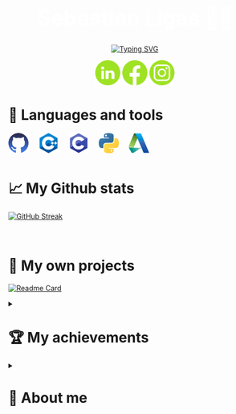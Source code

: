 
<h1 align="center" style="color: White; font-size: 300%" > Sebastian Ligas 👨‍🎓 </h1>

<p align="center">
  <a href="https://git.io/typing-svg"><img src="https://readme-typing-svg.demolab.com?font=Fira+code&size=23&pause=1000&color=ADF727&width=435&lines=Automatics+%26+Robotics+student+%F0%9F%A4%96" alt="Typing SVG" /></a>
</p>

<p align="center">
    <a href="https://www.linkedin.com/in/sebastianligas/"><img width=50" alt="Linkedin" title="Linkedin" src="https://github.com/Ligas10105/Ligas10105/blob/main/icons/linkedin.png"/></a>
    <a href="https://www.facebook.com/sebastian.ligas.1"><img width="50px" alt="Facebook" title="Facebook" src="https://github.com/Ligas10105/Ligas10105/blob/main/icons/facebook.png"/></a>
    <a href="https://www.instagram.com/ligas10105/"><img width="50px" alt="Instagram" title="Instagram" src="https://github.com/Ligas10105/Ligas10105/blob/main/icons/instagram.png"/></a>
</p>

# 🔧 Languages and tools

<img align="left" alt="Git" style="padding-right:20px;" src="https://github.com/Ligas10105/Ligas10105/blob/main/icons/github.png" width="40" height="40" /> 
<img align="left" alt="C++" style="padding-right:20px;" src="https://github.com/Ligas10105/Ligas10105/blob/main/icons/cpp.png" width="40" height="40" /> 
<img align="left" alt="C" style="padding-right:20px;" src="https://github.com/Ligas10105/Ligas10105/blob/main/icons/c.png" width="40" height="40" /> 
<img align="left" alt="Python" style="padding-right:20px;" src="https://github.com/Ligas10105/Ligas10105/blob/main/icons/python.png" width="40" height="40" /> 
<img align="left" alt="Autodesk" style="padding-right:20px;" src="https://github.com/Ligas10105/Ligas10105/blob/main/icons/autodesk.png" width="40" height="40" /> 

<br>
<br>
<br>

# :chart_with_upwards_trend: My Github stats

[![GitHub Streak](https://streak-stats.demolab.com?user=Ligas10105&theme=highcontrast)](https://git.io/streak-stats)
<br>
<br>
<br>

# :green_book: My own projects
[![Readme Card](https://github-readme-stats.vercel.app/api/pin/?username=Ligas10105&repo=ArkanoidbySL)](https://github.com/Ligas10105/ArkanoidbySL)

<details> 
    <summary><h1>🏆 My achievements</h1></summary>
    <p align="left"> 
    <h3>Olimpiada Innowacji Technicznych i Wynalazczości - laureate title</h3>
📅 Date: June 2021 <br><br>
🌇 Place: Warsaw <br><br>
<strong>Briefly about the project</strong>: Covshield- It is a project that is to make life easier for society in the era of COVID-19 and more. The main task of the device is to count the people in the room in which it is located, as well as to check the body temperature of the persona before its entrance 🤒

For more information about the project, press on the logo:

<p align="center">
<a href="https://github.com/Covshield/CoVShield"><img alt="Covshield" title="Covshield" src="https://github.com/Ligas10105/Ligas10105/blob/main/icons/covshield.png" width="512" height="512"></a>
</p>

<h3>Olimpiada Elektronika - by żyło się łatwiej - Place in the top 10
(places from 4 to 10 were treated ex aequo)</h3>
📅 Date: March 2022 <br><br>
🌇 Place: Gliwice <br><br>
<strong>Briefly about the project</strong>: A much improved version of the previous version 🔝🔝🔝

For more information about the project, press on the logo:

<p align="center">
<a href="https://github.com/Covshield/Covshield-2.0"><img alt="Covshield" title="Covshield" src="https://github.com/Ligas10105/Ligas10105/blob/main/icons/covshield.png" width="512" height="512"></a>
</p>

</details>

<details> 
    <summary><h1>🙋 About me </h1></summary>
I am a student of Automatics and Robotics at the Univeristy of Science and Technology in Krakow. My passion is C++ programming, but I am also open to learning new technologies. I am an open-minded person, and I thrive on teamwork.
</details>


 




